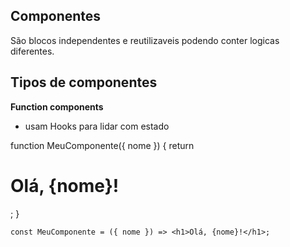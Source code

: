 ## Componentes
São blocos independentes e reutilizaveis podendo conter logicas diferentes.

## Tipos de componentes

**Function components** 
- usam Hooks para lidar com estado

function MeuComponente({ nome }) {
  return <h1>Olá, {nome}!</h1>;
}

    const MeuComponente = ({ nome }) => <h1>Olá, {nome}!</h1>;

<!--stackedit_data:
eyJoaXN0b3J5IjpbMTg2MDIzNjYxMl19
-->